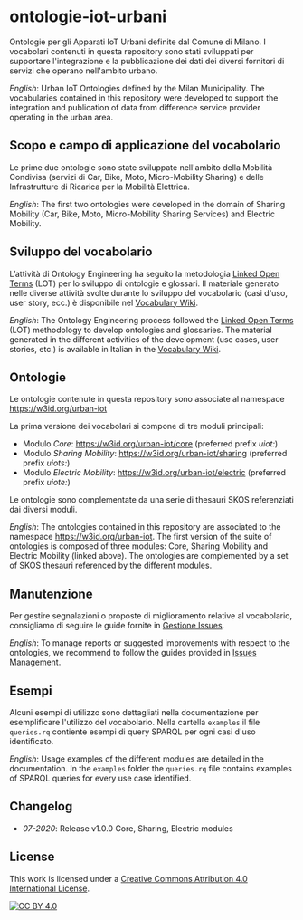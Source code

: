 # ontologie-iot-urbani

Ontologie per gli Apparati IoT Urbani definite dal Comune di Milano. I vocabolari contenuti in questa repository sono stati sviluppati per supportare l'integrazione e la pubblicazione dei dati dei diversi fornitori di servizi che operano nell'ambito urbano.

_English_: Urban IoT Ontologies defined by the Milan Municipality. The vocabularies contained in this repository were developed to support the integration and publication of data from difference service provider operating in the urban area.

## Scopo e campo di applicazione del vocabolario
Le prime due ontologie sono state sviluppate nell'ambito della Mobilità Condivisa (servizi di Car, Bike, Moto, Micro-Mobility Sharing) e delle Infrastrutture di Ricarica per la Mobilità Elettrica. 

_English_: The first two ontologies were developed in the domain of Sharing Mobility (Car, Bike, Moto, Micro-Mobility Sharing Services) and Electric Mobility.

## Sviluppo del vocabolario
L’attività di Ontology Engineering ha seguito la metodologia [Linked Open Terms](https://lot.linkeddata.es/) (LOT) per lo sviluppo di ontologie e glossari. Il materiale generato nelle diverse attività svolte durante lo sviluppo del vocabolario (casi d'uso, user story,  ecc.) è disponibile nel [Vocabulary Wiki](https://github.com/Comune-Milano/ontologie-iot-urbani/wiki).

_English_: The Ontology Engineering process followed the [Linked Open Terms](https://lot.linkeddata.es/) (LOT) methodology to develop ontologies and glossaries. The material generated in the different activities of the development (use cases, user stories, etc.) is available in Italian in the [Vocabulary Wiki](https://github.com/Comune-Milano/ontologie-iot-urbani/wiki).

## Ontologie
Le ontologie contenute in questa repository sono associate al namespace https://w3id.org/urban-iot

La prima versione dei vocabolari si compone di tre moduli principali:
- Modulo *Core*: https://w3id.org/urban-iot/core (preferred prefix _uiot:_)
- Modulo *Sharing Mobility*: https://w3id.org/urban-iot/sharing (preferred prefix _uiots:_)
- Modulo *Electric Mobility*: https://w3id.org/urban-iot/electric (preferred prefix _uiote:_)

Le ontologie sono complementate da una serie di thesauri SKOS referenziati dai diversi moduli.

_English_: The ontologies contained in this repository are associated to the namespace https://w3id.org/urban-iot. The first version of the suite of ontologies is composed of three modules: Core, Sharing Mobility and Electric Mobility (linked above). The ontologies are complemented by a set of SKOS thesauri referenced by the different modules.

## Manutenzione
Per gestire segnalazioni o proposte di miglioramento relative al vocabolario, consigliamo di seguire le guide fornite in [Gestione Issues](https://github.com/Comune-Milano/ontologie-iot-urbani/wiki/Gestione-Issue).

_English_: To manage reports or suggested improvements with respect to the ontologies, we recommend to follow the guides provided in [Issues Management](https://github.com/Comune-Milano/ontologie-iot-urbani/wiki/Gestione-Issue).

## Esempi
Alcuni esempi di utilizzo sono dettagliati nella documentazione per esemplificare l'utilizzo del vocabolario. Nella cartella `examples` il file `queries.rq` contiente esempi di query SPARQL per ogni casi d'uso identificato.

_English_: Usage examples of the different modules are detailed in the documentation. In the `examples` folder the `queries.rq` file contains examples of SPARQL queries for every use case identified.

## Changelog
- _07-2020_: Release v1.0.0 Core, Sharing, Electric modules

## License

This work is licensed under a [Creative Commons Attribution 4.0 International License](http://creativecommons.org/licenses/by/4.0/).

[![CC BY 4.0](https://i.creativecommons.org/l/by/4.0/88x31.png)](http://creativecommons.org/licenses/by/4.0/)